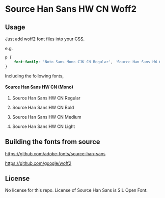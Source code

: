 Source Han Sans HW CN Woff2
=================================

## Usage

Just add woff2 font files into your CSS.

e.g.

```css
p {
    font-family: 'Noto Sans Mono CJK CN Regular', 'Source Han Sans HW CN Regular', 'Source Han Sans HW CN Regular', url('/path/to/SourceHanSansHWCN-Regular.woff2') format('woff2');
}
```

Including the following fonts,

#### Source Han Sans HW CN (Mono)

1. Source Han Sans HW CN Regular

1. Source Han Sans HW CN Bold

1. Source Han Sans HW CN Medium

1. Source Han Sans HW CN Light

## Building the fonts from source

https://github.com/adobe-fonts/source-han-sans

https://github.com/google/woff2

## License

No license for this repo. License of Source Han Sans is SIL Open Font.